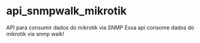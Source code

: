 # api_snmpwalk_mikrotik
API para consumir dados do mikrotik via SNMP
Essa api consome dados do mikrotik via snmp walk!
